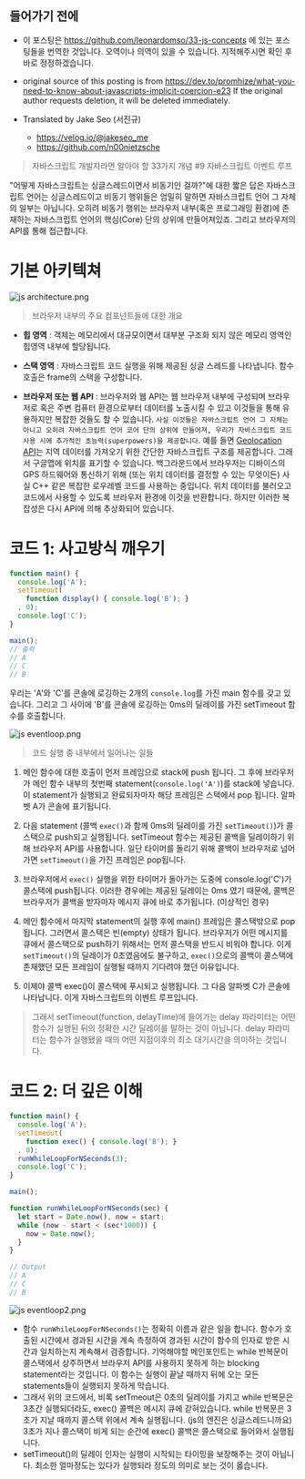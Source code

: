 ## 들어가기 전에
- 이 포스팅은 https://github.com/leonardomso/33-js-concepts 에 있는 포스팅들을 번역한 것입니다. 오역이나 의역이 있을 수 있습니다. 지적해주시면 확인 후 바로 정정하겠습니다.

- original source of this posting is from https://dev.to/promhize/what-you-need-to-know-about-javascripts-implicit-coercion-e23 If the original author requests deletion, it will be deleted immediately.

- Translated by Jake Seo (서진규)

	- https://velog.io/@jakeseo_me
	- https://github.com/n00nietzsche

> 자바스크립트 개발자라면 알아야 할 33가지 개념 #9 자바스크립트 이벤트 루프

"어떻게 자바스크립트는 싱글스레드이면서 비동기인 걸까?"에 대한 짧은 답은 자바스크립트 언어는 싱글스레드이고 비동기 행위들은 엄밀히 말하면 자바스크립트 언어 그 자체의 일부는 아닙니다. 오히려 비동기 행위는 브라우저 내부(혹은 프로그래밍 환경)에 존재하는 자바스크립트 언어의 핵심(Core) 단의 상위에 만들어져있죠. 그리고 브라우저의 API를 통해 접근합니다.

# 기본 아키텍쳐

![js architecture.png](https://images.velog.io/post-images/jakeseo_me/b51d4c60-64c2-11e9-9b04-61e622359bb6/js-architecture.png)
> 브라우저 내부의 주요 컴포넌트들에 대한 개요

- **힙 영역** : 객체는 메모리에서 대규모이면서 대부분 구조화 되지 않은 메모리 영역인 힙영역 내부에 할당됩니다.

- **스택 영역** : 자바스크립트 코드 실행을 위해 제공된 싱글 스레드를 나타냅니다. 함수 호출은 frame의 스택을 구성합니다.

- **브라우저 또는 웹 API** : 브라우저와 웹 API는 웹 브라우저 내부에 구성되며 브라우저로 혹은 주변 컴퓨터 환경으로부터 데이터를 노출시킬 수 있고 이것들을 통해 유용하지만 복잡한 것들도 할 수 있습니다. `사실 이것들은 자바스크립트 언어 그 자체는 아니고 오히려 자바스크립트 언어 코어 단의 상위에 만들어져, 우리가 자바스크립트 코드 사용 시에 추가적인 초능력(superpowers)을 제공합니다`. 예를 들면 [Geolocation API](https://developer.mozilla.org/en-US/docs/Web/API/Geolocation_API)는 지역 데이터를 가져오기 위한 간단한 자바스크립트 구조를 제공합니다. 그래서 구글맵에 위치를 표기할 수 있습니다. 백그라운드에서 브라우저는 디바이스의 GPS 하드웨어와 통신하기 위해 (또는 위치 데이터를 결정할 수 있는 무엇이든) 사실 C++ 같은 복잡한 로우레벨 코드를 사용하는 중입니다. 위치 데이터를 불러오고 코드에서 사용할 수 있도록 브라우저 환경에 이것을 반환합니다. 하지만 이러한 복잡성은 다시 API에 의해 추상화되어 있습니다.

# 코드 1: 사고방식 깨우기

```js
function main() {
  console.log('A');
  setTimeout(
    function display() { console.log('B'); }
  , 0);
  console.log('C');
}

main();
// 출력
// A
// C
// B
```

우리는 'A'와 'C'를 콘솔에 로깅하는 2개의 `console.log`를 가진 main 함수를 갖고 있습니다. 그리고 그 사이에 'B'를 콘솔에 로깅하는 0ms의 딜레이를 가진 setTimeout 함수를 호출합니다.

![js eventloop.png](https://images.velog.io/post-images/jakeseo_me/880f3bc0-64c7-11e9-b2ea-0394058a2650/js-eventloop.png)
> 코드 실행 중 내부에서 일어나는 일들

1. 메인 함수에 대한 호출이 먼저 프레임으로 stack에 push 됩니다. 그 후에 브라우저가 메인 함수 내부의 첫번째 statement(`console.log('A')`)를 stack에 넣습니다. 이 statement가 실행되고 완료되자마자 해당 프레임은 스택에서 pop 됩니다. 알파벳 A가 콘솔에 표기됩니다.

2. 다음 statement (콜백 `exec()`과 함께 0ms의 딜레이를 가진 `setTimeout()`)가 콜스택으로 push되고 실행됩니다. setTimeout 함수는 제공된 콜백을 딜레이하기 위해 브라우저 API를 사용합니다. 일단 타이머를 돌리기 위해 콜백이 브라우저로 넘어가면 `setTimeout()`을 가진 프레임은 pop됩니다.

3. 브라우저에서 `exec()` 실행을 위한 타이머가 돌아가는 도중에 console.log('C')가 콜스택에 push됩니다. 이러한 경우에는 제공된 딜레이는 0ms 였기 때문에, 콜백은 브라우저가 콜백을 받자마자 메시지 큐에 바로 추가됩니다. (이상적인 경우)

4. 메인 함수에서 마지막 statement의 실행 후에 main() 프레임은 콜스택밖으로 pop됩니다. 그러면서 콜스택은 빈(empty) 상태가 됩니다. 브라우저가 어떤 메시지를 큐에서 콜스택으로 push하기 위해서는 먼저 콜스택을 반드시 비워야 합니다. 이게 `setTimeout()`의 딜레이가 0초였음에도 불구하고, `exec()`으로의 콜백이 콜스택에 존재했던 모든 프레임이 실행될 때까지 기다려야 했던 이유입니다.

5. 이제야 콜백 exec()이 콜스택에 푸시되고 실행됩니다. 그 다음 알파벳 C가 콘솔에 나타납니다. 이게 자바스크립트의 이벤트 루프입니다.

> 그래서 setTimeout(function, delayTime)에 들어가는 delay 파라미터는 어떤 함수가 실행된 뒤의 정확한 시간 딜레이를 말하는 것이 아닙니다. delay 파라미터는 함수가 실행됐을 때의 어떤 지점이후의 최소 대기시간을 의미하는 것입니다.

# 코드 2: 더 깊은 이해

```js
function main() {
  console.log('A');
  setTimeout(
    function exec() { console.log('B'); }
  , 0);
  runWhileLoopForNSeconds(3);
  console.log('C');
}

main();

function runWhileLoopForNSeconds(sec) {
  let start = Date.now(), now = start;
  while (now - start < (sec*1000)) {
    now = Date.now();  
  }
}

// Output
// A
// C
// B
```

![js eventloop2.png](https://images.velog.io/post-images/jakeseo_me/f8d80f00-65a1-11e9-891e-093443103677/js-eventloop2.png)

- 함수 `runWhileLoopForNSeconds()`는 정확히 이름과 같은 일을 합니다. 함수가 호출된 시간에서 경과된 시간을 계속 측정하여 경과된 시간이 함수의 인자로 받은 시간과 일치하는지 계속해서 검증합니다. 기억해야할 메인포인트는 while 반복문이 콜스택에서 상주하면서 브라우저 API를 사용하지 못하게 하는 blocking statement라는 것입니다. 이 함수는 실행이 끝날 때까지 뒤에 오는 모든 statements들이 실행되지 못하게 막습니다.
- 그래서 위의 코드에서, 비록 setTmeout은 0초의 딜레이를 가지고 while 반복문은 3초간 실행되더라도, exec() 콜백은 메시지 큐에 갇혀있습니다. while 반복문은 3초가 지날 때까지 콜스택 위에서 계속 실행됩니다. (js의 엔진은 싱글스레드니까요) 3초가 지나 콜스택이 비게 되는 순간에 exec() 콜백은 콜스택으로 들어와서 실행됩니다.
- setTimeout()의 딜레이 인자는 실행이 시작되는 타이밍을 보장해주는 것이 아닙니다. 최소한 얼마정도는 있다가 실행되라 정도의 의미로 보는 것이 옳습니다.
